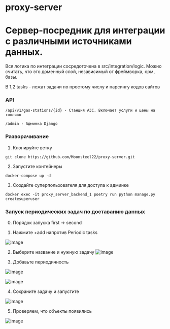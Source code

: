 # proxy-server

# Сервер-посредник для интеграции с различными источниками данных.

Вся логика по интеграции сосредоточена в src/integration/logic. Можно считать, что это доменный слой, независимый от фреймворка, орм, базы.

В 1,2 tasks - лежат задачи по простому числу и парсингу кодов сайтов

### API


``` /api/v1/gas-stations/{id} - Станция АЗС. Включает услуги и цены на топливо ```

``` /admin - Админка Django ```

### Разворачивание

1. Клонируйте ветку

``` git clone https://github.com/Moonsteel22/proxy-server.git ```

2. Запустите контейнеры

``` docker-compose up -d ```

3. Создайте суперпользователя для доступа к админке

``` docker exec -it proxy_server_backend_1 poetry run python manage.py createsuperuser ```

### Запуск периодических задач по доставанию данных

0. Порядок запуска first -> second

1. Нажмите +add напротив Periodic tasks

![image](https://user-images.githubusercontent.com/60964414/227889554-a640f6db-7db6-463b-9e3b-0a770f64e885.png)

2. Выберите название и нужную задачу 
![image](https://user-images.githubusercontent.com/60964414/227889875-76f15cf2-c374-40c9-8970-cbf67cd9797a.png)

3. Добавьте периодичность

![image](https://user-images.githubusercontent.com/60964414/227890160-531dbef4-13f5-45cc-90ad-72416ae71bff.png)

![image](https://user-images.githubusercontent.com/60964414/227890246-87aad82b-fc3a-4aca-84a6-8b609e5e6b9a.png)

4. Сохраните задачу и запустите

![image](https://user-images.githubusercontent.com/60964414/227890429-2a595c00-eb02-40e7-9be5-1dfa13db0bf6.png)

5. Проверяем, что объекты появились

![image](https://user-images.githubusercontent.com/60964414/227891706-ecbf14f5-dc62-49af-9253-03334b7c116f.png)



